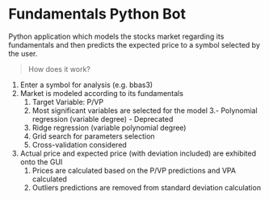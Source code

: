 # Fundamentals Python Bot  
Python application which models the stocks market regarding its fundamentals and then predicts the expected price to a symbol selected by the user.

> How does it work?

1. Enter a symbol for analysis (e.g. bbas3)
2. Market is modeled according to its fundamentals
    1. Target Variable: P/VP
    2. Most significant variables are selected for the model
    3.- Polynomial regression (variable degree) - Deprecated
    4. Ridge regression (variable polynomial degree)
    5. Grid search for parameters selection
    6. Cross-validation considered
3. Actual price and expected price (with deviation included) are exhibited onto the GUI
    1. Prices are calculated based on the P/VP predictions and VPA calculated
    2. Outliers predictions are removed from standard deviation calculation

